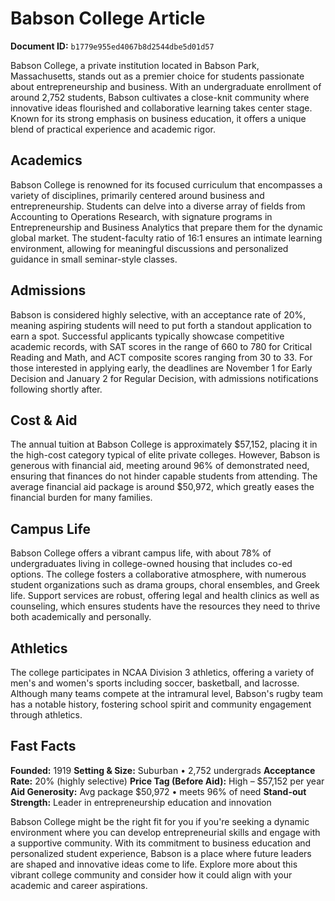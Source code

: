 # Babson College Article

**Document ID:** `b1779e955ed4067b8d2544dbe5d01d57`

Babson College, a private institution located in Babson Park, Massachusetts, stands out as a premier choice for students passionate about entrepreneurship and business. With an undergraduate enrollment of around 2,752 students, Babson cultivates a close-knit community where innovative ideas flourished and collaborative learning takes center stage. Known for its strong emphasis on business education, it offers a unique blend of practical experience and academic rigor.

## Academics
Babson College is renowned for its focused curriculum that encompasses a variety of disciplines, primarily centered around business and entrepreneurship. Students can delve into a diverse array of fields from Accounting to Operations Research, with signature programs in Entrepreneurship and Business Analytics that prepare them for the dynamic global market. The student-faculty ratio of 16:1 ensures an intimate learning environment, allowing for meaningful discussions and personalized guidance in small seminar-style classes.

## Admissions
Babson is considered highly selective, with an acceptance rate of 20%, meaning aspiring students will need to put forth a standout application to earn a spot. Successful applicants typically showcase competitive academic records, with SAT scores in the range of 660 to 780 for Critical Reading and Math, and ACT composite scores ranging from 30 to 33. For those interested in applying early, the deadlines are November 1 for Early Decision and January 2 for Regular Decision, with admissions notifications following shortly after.

## Cost & Aid
The annual tuition at Babson College is approximately $57,152, placing it in the high-cost category typical of elite private colleges. However, Babson is generous with financial aid, meeting around 96% of demonstrated need, ensuring that finances do not hinder capable students from attending. The average financial aid package is around $50,972, which greatly eases the financial burden for many families.

## Campus Life
Babson College offers a vibrant campus life, with about 78% of undergraduates living in college-owned housing that includes co-ed options. The college fosters a collaborative atmosphere, with numerous student organizations such as drama groups, choral ensembles, and Greek life. Support services are robust, offering legal and health clinics as well as counseling, which ensures students have the resources they need to thrive both academically and personally.

## Athletics
The college participates in NCAA Division 3 athletics, offering a variety of men's and women's sports including soccer, basketball, and lacrosse. Although many teams compete at the intramural level, Babson's rugby team has a notable history, fostering school spirit and community engagement through athletics.

## Fast Facts
**Founded:** 1919
**Setting & Size:** Suburban • 2,752 undergrads
**Acceptance Rate:** 20% (highly selective)
**Price Tag (Before Aid):** High – $57,152 per year
**Aid Generosity:** Avg package $50,972 • meets 96% of need
**Stand-out Strength:** Leader in entrepreneurship education and innovation

Babson College might be the right fit for you if you're seeking a dynamic environment where you can develop entrepreneurial skills and engage with a supportive community. With its commitment to business education and personalized student experience, Babson is a place where future leaders are shaped and innovative ideas come to life. Explore more about this vibrant college community and consider how it could align with your academic and career aspirations.
